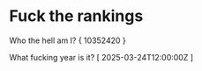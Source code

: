 # Fuck the rankings

Who the hell am I?
{ 10352420 }

What fucking year is it?
[ 2025-03-24T12:00:00Z ]
